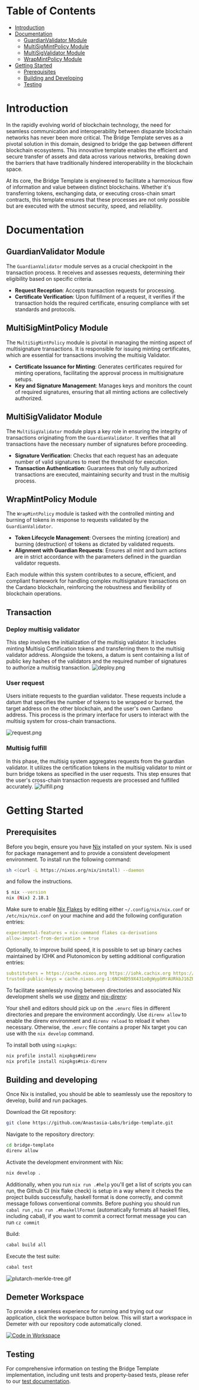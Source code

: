 
# Table of Contents

- [Introduction](#introduction)
- [Documentation](#documentation)
  - [GuardianValidator Module](#guardianvalidator-module)
  - [MultiSigMintPolicy Module](#multisigmintpolicy-module)
  - [MultiSigValidator Module](#multisigvalidator-module)
  - [WrapMintPolicy Module](#wrapmintpolicy-module)
- [Getting Started](#getting-started)
  - [Prerequisites](#prerequisites)
  - [Building and Developing](#building-and-developing)
  - [Testing](#testing)

# Introduction

In the rapidly evolving world of blockchain technology, the need for seamless communication and interoperability between disparate blockchain networks has never been more critical. The Bridge Template serves as a pivotal solution in this domain, designed to bridge the gap between different blockchain ecosystems. This innovative template enables the efficient and secure transfer of assets and data across various networks, breaking down the barriers that have traditionally hindered interoperability in the blockchain space.

At its core, the Bridge Template is engineered to facilitate a harmonious flow of information and value between distinct blockchains. Whether it's transferring tokens, exchanging data, or executing cross-chain smart contracts, this template ensures that these processes are not only possible but are executed with the utmost security, speed, and reliability.

# Documentation

## GuardianValidator Module

The `GuardianValidator` module serves as a crucial checkpoint in the transaction process. It receives and assesses requests, determining their eligibility based on specific criteria.

- **Request Reception**: Accepts transaction requests for processing.
- **Certificate Verification**: Upon fulfillment of a request, it verifies if the transaction holds the required certificate, ensuring compliance with set standards and protocols.

## MultiSigMintPolicy Module

The `MultiSigMintPolicy` module is pivotal in managing the minting aspect of multisignature transactions. It is responsible for issuing minting certificates, which are essential for transactions involving the multisig Validator.

- **Certificate Issuance for Minting**: Generates certificates required for minting operations, facilitating the approval process in multisignature setups.
- **Key and Signature Management**: Manages keys and monitors the count of required signatures, ensuring that all minting actions are collectively authorized.

## MultiSigValidator Module

The `MultiSigValidator` module plays a key role in ensuring the integrity of transactions originating from the `GuardianValidator`. It verifies that all transactions have the necessary number of signatures before proceeding.

- **Signature Verification**: Checks that each request has an adequate number of valid signatures to meet the threshold for execution.
- **Transaction Authentication**: Guarantees that only fully authorized transactions are executed, maintaining security and trust in the multisig process.

## WrapMintPolicy Module

The `WrapMintPolicy` module is tasked with the controlled minting and burning of tokens in response to requests validated by the `GuardianValidator`.

- **Token Lifecycle Management**: Oversees the minting (creation) and burning (destruction) of tokens as dictated by validated requests.
- **Alignment with Guardian Requests**: Ensures all mint and burn actions are in strict accordance with the parameters defined in the guardian validator requests.

Each module within this system contributes to a secure, efficient, and compliant framework for handling complex multisignature transactions on the Cardano blockchain, reinforcing the robustness and flexibility of blockchain operations.

## Transaction

### Deploy multisig validator

This step involves the initialization of the multisig validator. It includes minting Multisig Certification tokens and transferring them to the multisig validator address. Alongside the tokens, a datum is sent containing a list of public key hashes of the validators and the required number of signatures to authorize a multisig transaction.
![deploy.png](/assets/images/deploy.png)

### User request
Users initiate requests to the guardian validator. These requests include a datum that specifies the number of tokens to be wrapped or burned, the target address on the other blockchain, and the user's own Cardano address. This process is the primary interface for users to interact with the multisig system for cross-chain transactions.

![request.png](/assets/images/request.png)

### Multisig fulfill

In this phase, the multisig system aggregates requests from the guardian validator. It utilizes the certification tokens in the multisig validator to mint or burn bridge tokens as specified in the user requests. This step ensures that the user's cross-chain transaction requests are processed and fulfilled accurately.
![fulfill.png](/assets/images/fulfill.png)


# Getting Started

## Prerequisites

Before you begin, ensure you have [Nix](https://nixos.org/download.html) installed on your system. Nix is used for package management and to provide a consistent development environment.
To install run the following command:

```sh
sh <(curl -L https://nixos.org/nix/install) --daemon
```

and follow the instructions.

```sh
$ nix --version
nix (Nix) 2.18.1
```

Make sure to enable [Nix Flakes](https://nixos.wiki/wiki/Flakes#Enable_flakes) by editing either `~/.config/nix/nix.conf` or `/etc/nix/nix.conf` on
your machine and add the following configuration entries:

```yaml
experimental-features = nix-command flakes ca-derivations
allow-import-from-derivation = true
```

Optionally, to improve build speed, it is possible to set up binary caches
maintained by IOHK and Plutonomicon by setting additional configuration entries:

```yaml
substituters = https://cache.nixos.org https://iohk.cachix.org https://cache.iog.io
trusted-public-keys = cache.nixos.org-1:6NCHdD59X431o0gWypbMrAURkbJ16ZPMQFGspcDShjY= hydra.iohk.io:f/Ea+s+dFdN+3Y/G+FDgSq+a5NEWhJGzdjvKNGv0/EQ= iohk.cachix.org-1:DpRUyj7h7V830dp/i6Nti+NEO2/nhblbov/8MW7Rqoo=
```

To facilitate seamlessly moving between directories and associated Nix development shells we use [direnv](https://direnv.net) and [nix-direnv](https://github.com/nix-community/nix-direnv):

Your shell and editors should pick up on the `.envrc` files in different directories and prepare the environment accordingly. Use `direnv allow` to enable the direnv environment and `direnv reload` to reload it when necessary. Otherwise, the `.envrc` file contains a proper Nix target you can use with the `nix develop` command.

To install both using `nixpkgs`:

```sh
nix profile install nixpkgs#direnv
nix profile install nixpkgs#nix-direnv
```

## Building and developing

Once Nix is installed, you should be able to seamlessly use the repository to
develop, build and run packages.

Download the Git repository:

```sh
git clone https://github.com/Anastasia-Labs/bridge-template.git
```

Navigate to the repository directory:

```sh
cd bridge-template
direnv allow
```

Activate the development environment with Nix:

```sh
nix develop .
```

Additionally, when you run `nix run .#help` you'll get a list of scripts you can run, the Github CI (nix flake check) is setup in a way where it checks the project builds successfully, haskell format is done correctly, and commit message follows conventional commits. Before pushing you should run `cabal run` , `nix run .#haskellFormat` (automatically formats all haskell files, including cabal), if you want to commit a correct format message you can run `cz commit`

Build:

```sh
cabal build all
```

Execute the test suite:

```sh
cabal test
```

![plutarch-merkle-tree.gif](/assets/images/bridge-template.gif)

## Demeter Workspace 

To provide a seamless experience for running and trying out our application, click the workspace button below. This will start a workspace in Demeter with our repository code automatically cloned.


[![Code in Workspace](https://demeter.run/code/badge.svg)](https://demeter.run/code?repository=https://github.com/Anastasia-Labs/bridge-template&template=plutus&size=large) 

## Testing

For comprehensive information on testing the Bridge Template implementation, including unit tests and property-based tests, please refer to our [test documentation](/test/README.md).
